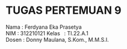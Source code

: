 # TUGAS PERTEMUAN 9

  Nama    : Ferdyana Eka Prasetya</br>
  NIM     : 312210121
  Kelas   : TI.22.A.1</br>
  Dosen   : Donny Maulana, S.Kom., M.M.S.I.</br>
  


